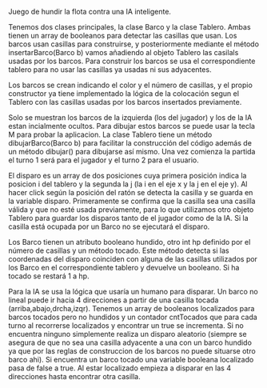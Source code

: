 Juego de hundir la flota contra una IA inteligente.

Tenemos dos clases principales, la clase Barco y la clase Tablero. Ambas tienen un array de booleanos para detectar las casillas que usan. Los barcos usan casillas para construirse, y posteriormente mediante el método insertarBarco(Barco b) vamos añadiendo al objeto Tablero las casilals usadas por los barcos. Para construir los barcos se usa el correspondiente tablero para no usar las casillas ya usadas ni sus adyacentes.

Los barcos se crean indicando el color y el número de casillas, y el propio constructor ya tiene implementado la lógica de la colocación segun el Tablero con las casillas usadas por los barcos insertados previamente.

Solo se muestran los barcos de la izquierda (los del jugador) y los de la IA estan incialmente ocultos. Para dibujar estos barcos se puede usar la tecla M para probar la aplicacion. La clase Tablero tiene un método dibujarBarco(Barco b) para facilitar la construcción del código además de un método dibujar() para dibujarse así mismo. Una vez comienza la partida el turno 1 será para el jugador y el turno 2 para el usuario.

El disparo es un array de dos posiciones cuya primera posición indica la posicion i del tablero y la segunda la j (la i en el eje x y la j en el eje y). Al hacer click según la posición del ratón se detecta la casilla y se guarda en la variable disparo. Primeramente se confirma que la casilla sea una casilla válida y que no esté usada previamente, para lo que utilizamos otro objeto Tablero para guardar los disparos tanto de el jugador como de la IA. Si la casilla está ocupada por un Barco no se ejecutará el disparo.

Los Barco tienen un atributo booleano hundido, otro int hp definido por el número de casillas y un método tocado. Este método detecta si las coordenadas del disparo coinciden con alguna de las casillas utilizados por los Barco en el correspondiente tablero y devuelve un booleano. Si ha tocado se restará 1 a hp.

Para la IA se usa la lógica que usaría un humano para disparar. Un barco no lineal puede ir hacia 4 direcciones a partir de una casilla tocada (arriba,abajo,drcha,izqr). Tenemos un array de booleanos localizados para barcos tocados pero no hundidos y un contador cntTocados que para cada turno al recorrerse localizados y encontrar un true se incrementa. Si no encuentra ninguno simplemente realiza un disparo aleatorio (siempre se asegura de que no sea una casilla adyacente a una con un barco hundido ya que por las reglas de construccion de los barcos no puede situarse otro barco ahi). Si encuentra un barco tocado una variable booleana localizado pasa de false a true. Al estar localizado empieza a disparar en las 4 direcciones hasta encontrar otra casilla.
